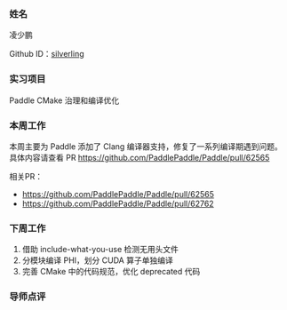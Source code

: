 ### 姓名

凌少鹏

Github ID：[silverling](https://github.com/silverling)

### 实习项目

Paddle CMake 治理和编译优化

### 本周工作

本周主要为 Paddle 添加了 Clang 编译器支持，修复了一系列编译期遇到问题。具体内容请查看 PR https://github.com/PaddlePaddle/Paddle/pull/62565

相关PR：
   - https://github.com/PaddlePaddle/Paddle/pull/62565
   - https://github.com/PaddlePaddle/Paddle/pull/62762

### 下周工作

1. 借助 include-what-you-use 检测无用头文件
2. 分模块编译 PHI，划分 CUDA 算子单独编译
3. 完善 CMake 中的代码规范，优化 deprecated 代码

### 导师点评
